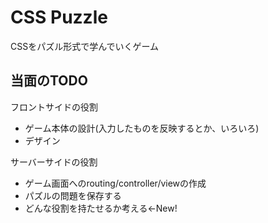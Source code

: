 # CSS Puzzle

CSSをパズル形式で学んでいくゲーム

## 当面のTODO

フロントサイドの役割
* ゲーム本体の設計(入力したものを反映するとか、いろいろ)
* デザイン

サーバーサイドの役割
* ゲーム画面へのrouting/controller/viewの作成
* パズルの問題を保存する
* どんな役割を持たせるか考える<-New!

